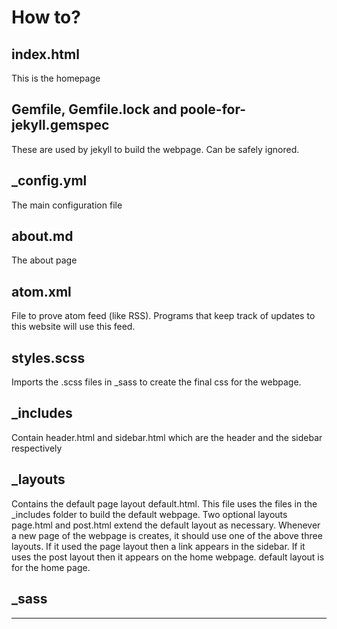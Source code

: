 # How to?

## index.html
This is the homepage

## Gemfile, Gemfile.lock and poole-for-jekyll.gemspec
These are used by jekyll to build the webpage. Can be safely ignored.

## _config.yml
The main configuration file

## about.md
The about page

## atom.xml
File to prove atom feed (like RSS). Programs that keep track of updates to this website will use this feed.

## styles.scss
Imports the .scss files in _sass to create the final css for the webpage.

## _includes
Contain header.html and sidebar.html which are the header and the sidebar respectively

## _layouts
Contains the default page layout default.html. This file uses the files in the _includes folder to build the default webpage.
Two optional layouts page.html and post.html extend the default layout as necessary.
Whenever a new page of the webpage is creates, it should use one of the above three layouts. 
If it used the page layout then a link appears in the sidebar. If it uses the post layout then it appears on the home webpage. default layout is for the home page.

## _sass
* **